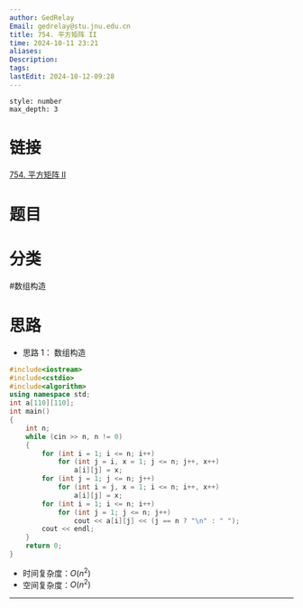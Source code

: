 ```yaml
---
author: GedRelay
Email: gedrelay@stu.jnu.edu.cn
title: 754. 平方矩阵 II
time: 2024-10-11 23:21
aliases: 
Description: 
tags: 
lastEdit: 2024-10-12-09:28
---
```


```toc
style: number
max_depth: 3
```

# 链接
[754. 平方矩阵 II](https://www.acwing.com/problem/content/756/) 

# 题目


# 分类
#数组构造 

# 思路
- 思路 1：
数组构造


```cpp
#include<iostream>
#include<cstdio>
#include<algorithm>
using namespace std;
int a[110][110];
int main()
{
    int n;
    while (cin >> n, n != 0)
    {
        for (int i = 1; i <= n; i++)
            for (int j = i, x = 1; j <= n; j++, x++)
                a[i][j] = x;
        for (int j = 1; j <= n; j++)
            for (int i = j, x = 1; i <= n; i++, x++)
                a[i][j] = x;
        for (int i = 1; i <= n; i++)
            for (int j = 1; j <= n; j++)
                cout << a[i][j] << (j == n ? "\n" : " ");
        cout << endl;
    }
    return 0;
}
```


- 时间复杂度：${O\left( n^{2}  \right)  }$ 
- 空间复杂度：${O\left( n^{2}  \right)  }$ 


---

